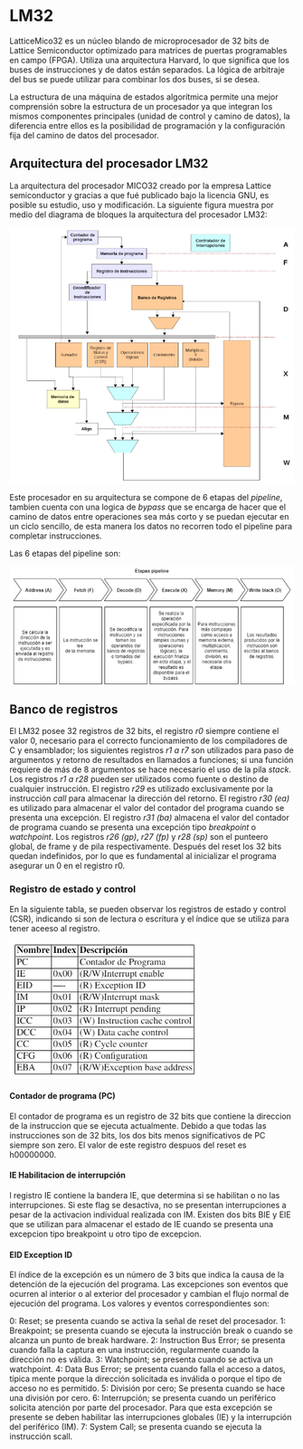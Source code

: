 # LM32

LatticeMico32 es un núcleo blando de microprocesador de 32 bits de Lattice Semiconductor optimizado para matrices de puertas programables en campo (FPGA). Utiliza una arquitectura Harvard, lo que significa que los buses de instrucciones y de datos están separados. La lógica de arbitraje del bus se puede utilizar para combinar los dos buses, si se desea.

La estructura de una máquina de estados algorítmica permite una mejor comprensión sobre la estructura de un procesador ya que integran los mismos componentes principales (unidad de control y camino de datos), la diferencia entre ellos es la posibilidad de programación y la configuración fija del camino de datos del procesador.

## Arquitectura del procesador LM32

La arquitectura del procesador MICO32 creado por la empresa Lattice semiconductor y gracias a que fué publicado bajo la licencia GNU, es posible su estudio, uso y modificación. La siguiente figura muestra por medio del diagrama de bloques la arquitectura del procesador LM32:

![Arquitectura LM32](img/arquitectura.png)

Este procesador en su arquitectura se compone de 6 etapas del *pipeline*, tambien cuenta con una logica de *bypass* que se encarga de hacer que el camino de datos entre operaciones sea más corto y se puedan ejecutar en un ciclo sencillo, de esta manera los datos no recorren todo el pipeline para completar instrucciones.

Las 6 etapas del pipeline son:

![Etapas pipeline](img/etapas_pipeline.png)

## Banco de registros

El LM32 posee 32 registros de 32 bits, el registro *r0* siempre contiene el valor 0, necesario para el correcto funcionamiento de los compiladores de C y ensamblador; los siguientes registros *r1 a r7* son utilizados para paso de argumentos y retorno de resultados en llamados a funciones; si una función requiere de más de 8 argumentos se hace necesario el uso de la pila *stack*. Los registros *r1 a r28* pueden ser utilizados como fuente o destino de cualquier instrucción. El registro *r29* es utilizado exclusivamente por la instrucción *call* para almacenar la dirección del retorno. El registro *r30 (ea)* es utilizado para almacenar el valor del contador del programa cuando se presenta una excepción. El registro *r31 (ba)* almacena el valor del contador de programa cuando se presenta una excepción tipo *breakpoint* o *watchpoint*. Los registros *r26 (gp)*, *r27 (fp)* y *r28 (sp)* son el punteero global, de frame y de pila respectivamente. Después del reset los 32 bits quedan indefinidos, por lo que es fundamental al inicializar el programa asegurar un 0 en el registro r0.

### Registro de estado y control

En la siguiente tabla, se pueden observar los registros de estado y control (CSR), indicando si son de lectura o escritura y el índice que se utiliza para tener aceeso al registro.

![Registro estado y control](img/registro_estado_control.png)

#### Contador de programa (PC)

El contador de programa es un registro de 32 bits que contiene la direccion de la instruccion que se ejecuta actualmente. Debido a que todas las instrucciones son de 32 bits, los dos bits menos significativos de PC siempre son zero. El valor de este registro despuos del reset es h00000000.

#### IE Habilitacion de interrupción

l registro IE contiene la bandera IE, que determina si se habilitan o no las interrupciones. Si este flag se desactiva, no se presentan interrupciones a pesar de la activacion individual realizada con IM. Existen dos bits BIE y EIE que se utilizan para almacenar el estado de IE cuando se presenta una excepcion tipo breakpoint u otro tipo de excepcion.

#### EID Exception ID

El índice de la excepción es un número de 3 bits que indica la causa de la detención de la ejecución del programa. Las excepciones son eventos que ocurren al interior o al exterior del procesador y cambian el flujo normal de ejecución del programa. Los valores y eventos correspondientes son: 

0: Reset; se presenta cuando se activa la señal de reset del procesador.
1: Breakpoint; se presenta cuando se ejecuta la instrucción break o cuando se alcanza un punto de break hardware.
2: Instruction Bus Error; se presenta cuando falla la captura en una instrucción, regularmente cuando la dirección no es válida.
3: Watchpoint; se presenta cuando se activa un watchpoint.
4: Data Bus Error; se presenta cuando falla el acceso a datos, típica mente porque la dirección solicitada es inválida o porque el tipo de acceso no es permitido.
5: División por cero; Se presenta cuando se hace una división por cero.
6: Interrupción; se presenta cuando un periférico solicita atención por parte del procesador. Para que esta excepción se presente se deben habilitar las interrupciones globales (IE) y la interrupción del periférico (IM).
7: System Call; se presenta cuando se ejecuta la instrucción scall.




